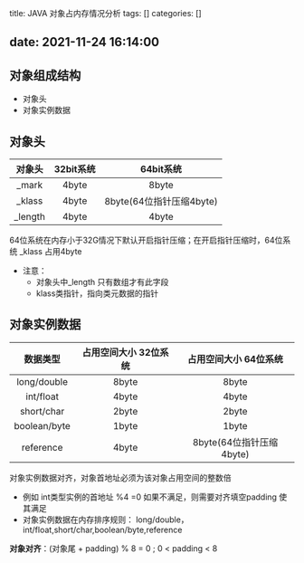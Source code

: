 title: JAVA 对象占内存情况分析
tags: []
categories: []

date: 2021-11-24 16:14:00
---
## 对象组成结构

- 对象头
- 对象实例数据

## 对象头

|对象头  |  32bit系统   | 64bit系统  |
|  :--:  |  :--:  | :--:  |
| _mark    | 4byte  | 8byte |
| _klass    | 4byte  | 8byte(64位指针压缩4byte) |
| _length   | 4byte  | 4byte |

64位系统在内存小于32G情况下默认开启指针压缩；在开启指针压缩时，64位系统 _klass 占用4byte

- 注意：
    - 对象头中_length 只有数组才有此字段
    - klass类指针，指向类元数据的指针

## 对象实例数据

|   数据类型   | 占用空间大小 32位系统 |  占用空间大小 64位系统   |
| :----------: | :-------------------: | :----------------------: |
| long/double  |         8byte         |          8byte           |
|  int/float   |         4byte         |          4byte           |
|  short/char  |         2byte         |          2byte           |
| boolean/byte |         1byte         |          1byte           |
|  reference   |         4byte         | 8byte(64位指针压缩4byte) |

对象实例数据对齐，对象首地址必须为该对象占用空间的整数倍 
- 例如 int类型实例的首地址 %4 =0 如果不满足，则需要对齐填空padding 使其满足
- 对象实例数据在内存排序规则： long/double，int/float,short/char,boolean/byte,reference

**对象对齐**：(对象尾 + padding) % 8 = 0 ; 0 < padding < 8



